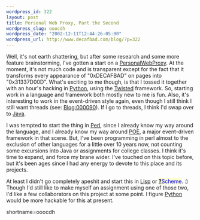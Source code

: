 ```yaml
--- 
wordpress_id: 322
layout: post
title: Personal Web Proxy, Part the Second
wordpress_slug: ooocdh
wordpress_date: "2002-12-11T12:44:26-05:00"
wordpress_url: http://www.decafbad.com/blog/?p=322
---
```

<p>Well, it's not earth shattering, but after some research and some more feature brainstorming, I've gotten a start on a <a href="http://www.decafbad.com/twiki/bin/view/Main/PersonalWebProxy">PersonalWebProxy</a>.  At the moment, it's not much code and is transparent except for the fact that it transforms every appearance of "0xDECAFBAD" on pages into "0x31337D00D".  What's exciting to me though, is that I tossed it together with an hour's hacking in <a href="http://www.decafbad.com/twiki/bin/view/Main/Python">Python</a>, using the <a href="http://www.decafbad.com/twiki/bin/view/Main/Twisted">Twisted</a> framework.  So, starting work in a language and framework both mostly new to me is fun.  Also, it's interesting to work in the event-driven style again, even though I still think I still want threads (see:  <a href="http://www.decafbad.com/news_archives/000090.phtml" title="Blog entry #000090">Blog:000090</a>).  If I go to threads, I think I'd swap over to <a href="http://www.decafbad.com/twiki/bin/view/Main/Java">Java</a>.</p>
<p>I was tempted to start the thing in <a href="http://www.decafbad.com/twiki/bin/view/Main/Perl">Perl</a>, since I already know my way around the language, and I already know my way around <a href="http://www.decafbad.com/twiki/bin/view/Main/POE">POE</a>, a major event-driven framework in that scene.  But, I've been programming in perl almost to the exclusion of other languages for a little over 10 years now, not counting some excursions into Java or assignments for college classes.  I think it's time to expand, and force my brane wider.  I've touched on this topic before, but it's been ages since I had any energy to devote to this place and its projects.</p>
<p>At least I didn't go completely apeshit and start this in <a href="http://www.decafbad.com/twiki/bin/view/Main/Lisp">Lisp</a> or <span style='background : #FFFFCE;'><a href="http://www.decafbad.com/twiki/bin/edit/Main/Scheme?topicparent=Main.FilterData"><b>?</b></a><font color="#0000FF">Scheme</font></span>.  :)  Though I'd still like to make myself an assignment using one of those two, I'd like a few collaborators on this project at some point.  I figure <a href="http://www.decafbad.com/twiki/bin/view/Main/Python">Python</a> would be more hackable for this at present.</p>
<!--more-->
shortname=ooocdh
